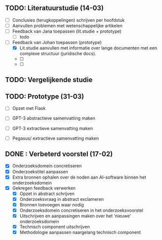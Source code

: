 ## TODO: Literatuurstudie (14-03)
- [ ] Conclusies (terugkoppelingen) schrijven per hoofdstuk
- [ ] Aanvullen problemen met wetenschappelijke artikelen
- [ ] Feedback van Jana toepassen (lit.studie + prototype)
  - [ ] todo
- [ ] Feedback van Johan toepassen (prototype)
  - [x] Lit.studie aanvullen met informatie over lange documenten met een complexe structuur (juridische docs).
  - [ ] 
  - [ ] 


## TODO: Vergelijkende studie


## TODO: Prototype (31-03)
- [ ] Opzet met Flask
- [ ] GPT-3 abstractieve samenvatting maken
- [ ] GPT-3 extractieve samenvatting maken
- [ ] Pegasus/ extractieve samenvatting maken



## DONE : Verbeterd voorstel (17-02)
- [x] Onderzoeksdomein concretiseren
- [x] Onderzoekstitel aanpassen
- [x] Extra bronnen ophalen over de noden aan AI-software binnen het onderzoeksdomein
- [x] Gekregen feedback verwerken
  - [x] Opzet in abstract schrijven
  - [x] Onderzoeksvraag in abstract exclameren
  - [x] Bronnen toevoegen waar nodig
  - [x] Onderzoeksdomein concretiseren in het onderzoeksvoorstel
  - [x] Uitschrijven en aanpassingen maken over het 'nieuwe' onderzoeksdomein
  - [x] Technisch component uitschrijven
  - [x] Methodologie aanpassen naargelang technisch component